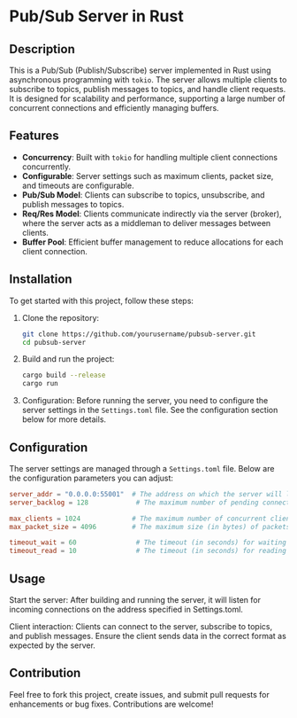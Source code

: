 # Pub/Sub Server in Rust

## Description

This is a Pub/Sub (Publish/Subscribe) server implemented in Rust using asynchronous programming with `tokio`. The server allows multiple clients to subscribe to topics, publish messages to topics, and handle client requests. It is designed for scalability and performance, supporting a large number of concurrent connections and efficiently managing buffers.

## Features

- **Concurrency**: Built with `tokio` for handling multiple client connections concurrently.
- **Configurable**: Server settings such as maximum clients, packet size, and timeouts are configurable.
- **Pub/Sub Model**: Clients can subscribe to topics, unsubscribe, and publish messages to topics.
- **Req/Res Model**: Clients communicate indirectly via the server (broker), where the server acts as a middleman to deliver messages between clients.
- **Buffer Pool**: Efficient buffer management to reduce allocations for each client connection.

## Installation

To get started with this project, follow these steps:

1. Clone the repository:
    ```bash
    git clone https://github.com/yourusername/pubsub-server.git
    cd pubsub-server
    ```

2. Build and run the project:
    ```bash
    cargo build --release
    cargo run
    ```

3. Configuration:
   Before running the server, you need to configure the server settings in the `Settings.toml` file. See the configuration section below for more details.

## Configuration

The server settings are managed through a `Settings.toml` file. Below are the configuration parameters you can adjust:

```toml
server_addr = "0.0.0.0:55001"  # The address on which the server will listen for incoming client connections.
server_backlog = 128            # The maximum number of pending connections in the server's backlog.

max_clients = 1024             # The maximum number of concurrent clients that the server can handle.
max_packet_size = 4096         # The maximum size (in bytes) of packets that the server can handle.

timeout_wait = 60               # The timeout (in seconds) for waiting on client connections.
timeout_read = 10               # The timeout (in seconds) for reading data from clients.
```

## Usage

Start the server: After building and running the server, it will listen for incoming connections on the address specified in Settings.toml.

Client interaction: Clients can connect to the server, subscribe to topics, and publish messages. Ensure the client sends data in the correct format as expected by the server.

## Contribution
Feel free to fork this project, create issues, and submit pull requests for enhancements or bug fixes. Contributions are welcome!


